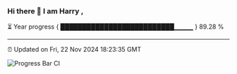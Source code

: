 ### Hi there 👋 I am Harry , 

⏳ Year progress { ██████████████████████████▁▁▁▁ } 89.28 %

---

⏰ Updated on Fri, 22 Nov 2024 18:23:35 GMT

![Progress Bar CI](https://github.com/duykhang68/duykhang68/workflows/Progress%20Bar%20CI/badge.svg)
